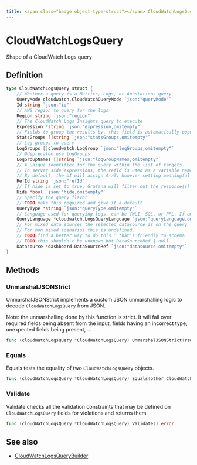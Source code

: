 ```yaml
---
title: <span class="badge object-type-struct"></span> CloudWatchLogsQuery
---
```

# <span class="badge object-type-struct"></span> CloudWatchLogsQuery

Shape of a CloudWatch Logs query

## Definition

```go
type CloudWatchLogsQuery struct {
    // Whether a query is a Metrics, Logs, or Annotations query
    QueryMode cloudwatch.CloudWatchQueryMode `json:"queryMode"`
    Id string `json:"id"`
    // AWS region to query for the logs
    Region string `json:"region"`
    // The CloudWatch Logs Insights query to execute
    Expression *string `json:"expression,omitempty"`
    // Fields to group the results by, this field is automatically populated whenever the query is updated
    StatsGroups []string `json:"statsGroups,omitempty"`
    // Log groups to query
    LogGroups []cloudwatch.LogGroup `json:"logGroups,omitempty"`
    // @deprecated use logGroups
    LogGroupNames []string `json:"logGroupNames,omitempty"`
    // A unique identifier for the query within the list of targets.
    // In server side expressions, the refId is used as a variable name to identify results.
    // By default, the UI will assign A->Z; however setting meaningful names may be useful.
    RefId string `json:"refId"`
    // If hide is set to true, Grafana will filter out the response(s) associated with this query before returning it to the panel.
    Hide *bool `json:"hide,omitempty"`
    // Specify the query flavor
    // TODO make this required and give it a default
    QueryType *string `json:"queryType,omitempty"`
    // Language used for querying logs, can be CWLI, SQL, or PPL. If empty, the default language is CWLI.
    QueryLanguage *cloudwatch.LogsQueryLanguage `json:"queryLanguage,omitempty"`
    // For mixed data sources the selected datasource is on the query level.
    // For non mixed scenarios this is undefined.
    // TODO find a better way to do this ^ that's friendly to schema
    // TODO this shouldn't be unknown but DataSourceRef | null
    Datasource *dashboard.DataSourceRef `json:"datasource,omitempty"`
}
```
## Methods

### <span class="badge object-method"></span> UnmarshalJSONStrict

UnmarshalJSONStrict implements a custom JSON unmarshalling logic to decode `CloudWatchLogsQuery` from JSON.

Note: the unmarshalling done by this function is strict. It will fail over required fields being absent from the input, fields having an incorrect type, unexpected fields being present, …

```go
func (cloudWatchLogsQuery *CloudWatchLogsQuery) UnmarshalJSONStrict(raw []byte) error
```

### <span class="badge object-method"></span> Equals

Equals tests the equality of two `CloudWatchLogsQuery` objects.

```go
func (cloudWatchLogsQuery *CloudWatchLogsQuery) Equals(other CloudWatchLogsQuery) bool
```

### <span class="badge object-method"></span> Validate

Validate checks all the validation constraints that may be defined on `CloudWatchLogsQuery` fields for violations and returns them.

```go
func (cloudWatchLogsQuery *CloudWatchLogsQuery) Validate() error
```

## See also

 * <span class="badge builder"></span> [CloudWatchLogsQueryBuilder](./builder-CloudWatchLogsQueryBuilder.md)

